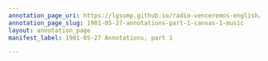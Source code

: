 ```yaml
---
annotation_page_uri: https://lgsump.github.io/radio-venceremos-english/annotations/1981-05-27-annotations-part-1-canvas-1-music.json
annotation_page_slug: 1981-05-27-annotations-part-1-canvas-1-music
layout: annotation_page
manifest_label: 1981-05-27 Annotations, part 1

---
```

